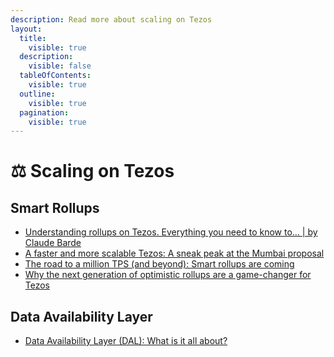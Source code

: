 ```yaml
---
description: Read more about scaling on Tezos
layout:
  title:
    visible: true
  description:
    visible: false
  tableOfContents:
    visible: true
  outline:
    visible: true
  pagination:
    visible: true
---
```


# ⚖ Scaling on Tezos

## Smart Rollups

* [Understanding rollups on Tezos. Everything you need to know to… | by Claude Barde](https://claudebarde.medium.com/understanding-rollups-on-tezos-a910d8ba94a5)&#x20;
* [A faster and more scalable Tezos: A sneak peak at the Mumbai proposal](https://research-development.nomadic-labs.com/mumbai-preview.html#smart-rollups-activated)&#x20;
* [The road to a million TPS (and beyond): Smart rollups are coming](https://research-development.nomadic-labs.com/smart-rollups-are-coming.html) &#x20;
* [Why the next generation of optimistic rollups are a game-changer for Tezos](https://research-development.nomadic-labs.com/next-generation-rollups.html)&#x20;

## Data Availability Layer

* [Data Availability Layer (DAL): What is it all about?](https://spotlight.tezos.com/data-availability-layer-dal-what-is-it-all-about/) &#x20;

